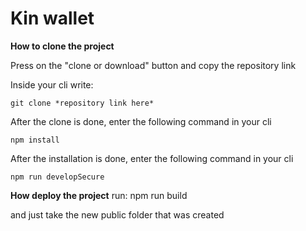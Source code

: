 # Kin wallet

**How to clone the project**

Press on the "clone or download" button and copy the repository link

Inside your cli write:
    
    git clone *repository link here*
    

After the clone is done, enter the following command in your cli

    
    npm install
    

After the installation is done, enter the following command in your cli 


    npm run developSecure

**How deploy the project**
run: 
    npm run build

and just take the new public folder that was created